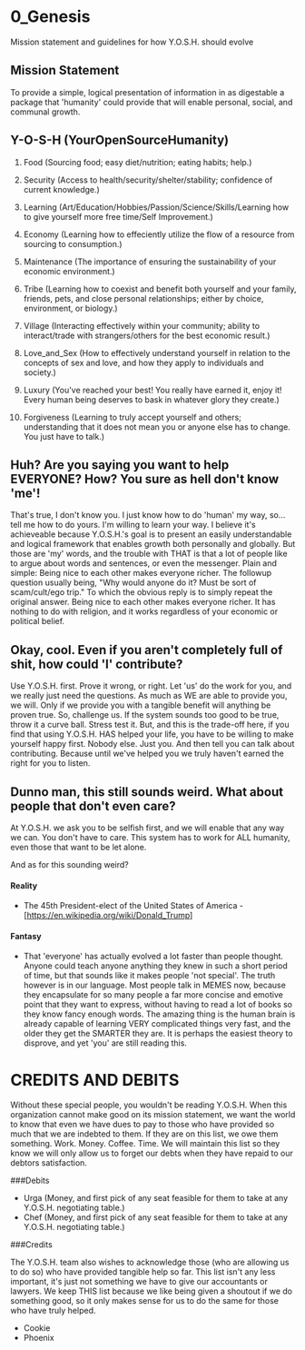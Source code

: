 # 0_Genesis
Mission statement and guidelines for how Y.O.S.H. should evolve

## Mission Statement
To provide a simple, logical presentation of information in as digestable a package that 'humanity' could provide that will enable personal, social, and communal growth.

## Y-O-S-H (YourOpenSourceHumanity)

1. Food (Sourcing food; easy diet/nutrition; eating habits; help.)

2. Security (Access to health/security/shelter/stability; confidence of current knowledge.)

3. Learning (Art/Education/Hobbies/Passion/Science/Skills/Learning how to give yourself more free time/Self Improvement.)

4. Economy (Learning how to effeciently utilize the flow of a resource from sourcing to consumption.)

5. Maintenance (The importance of ensuring the sustainability of your economic environment.)

6. Tribe (Learning how to coexist and benefit both yourself and your family, friends, pets, and close personal relationships; either by choice, environment, or biology.)

7. Village (Interacting effectively within your community; ability to interact/trade with strangers/others for the best economic result.)

8. Love_and_Sex (How to effectively understand yourself in relation to the concepts of sex and love, and how they apply to individuals and society.)

9. Luxury (You've reached your best! You really have earned it, enjoy it! Every human being deserves to bask in whatever glory they create.)

10. Forgiveness (Learning to truly accept yourself and others; understanding that it does not mean you or anyone else has to change. You just have to talk.)

## Huh? Are you saying you want to help EVERYONE? How? You sure as hell don't know 'me'!
That's true, I don't know you. I just know how to do 'human' my way, so... tell me how to do yours. I'm willing to learn your way. I believe it's achieveable because Y.O.S.H.'s goal is to present an easily understandable and logical framework that enables growth both personally and globally. But those are 'my' words, and the trouble with THAT is that a lot of people like to argue about words and sentences, or even the messenger.
Plain and simple: Being nice to each other makes everyone richer.
The followup question usually being, "Why would anyone do it? Must be sort of scam/cult/ego trip."
To which the obvious reply is to simply repeat the original answer. Being nice to each other makes everyone richer. It has nothing to do with religion, and it works regardless of your economic or political belief.

## Okay, cool. Even if you aren't completely full of shit, how could 'I' contribute?
Use Y.O.S.H. first. Prove it wrong, or right. Let 'us' do the work for you, and we really just need the questions. As much as WE are able to provide you, we will. Only if we provide you with a tangible benefit will anything be proven true. So, challenge us. If the system sounds too good to be true, throw it a curve ball. Stress test it. But, and this is the trade-off here, if you find that using Y.O.S.H. HAS helped your life, you have to be willing to make yourself happy first. Nobody else. Just you. And then tell you can talk about contributing. Because until we've helped you we truly haven't earned the right for you to listen.

## Dunno man, this still sounds weird. What about people that don't even care?
At Y.O.S.H. we ask you to be selfish first, and we will enable that any way we can. You don't have to care. This system has to work for ALL humanity, even those that want to be let alone.

And as for this sounding weird?

#### Reality
* The 45th President-elect of the United States of America - [https://en.wikipedia.org/wiki/Donald_Trump]

#### Fantasy
* That 'everyone' has actually evolved a lot faster than people thought. Anyone could teach anyone anything they knew in such a short period of time, but that sounds like it makes people 'not special'. The truth however is in our language. Most people talk in MEMES now, because they encapsulate for so many people a far more concise and emotive point that they want to express, without having to read a lot of books so they know fancy enough words. The amazing thing is the human brain is already capable of learning VERY complicated things very fast, and the older they get the SMARTER they are. It is perhaps the easiest theory to disprove, and yet 'you' are still reading this.

# CREDITS AND DEBITS

Without these special people, you wouldn't be reading Y.O.S.H.
When this organization cannot make good on its mission statement, we want the world to know that even we have dues to pay to those who have provided so much that we are indebted to them. If they are on this list, we owe them something. Work. Money. Coffee. Time. We will maintain this list so they know we will only allow us to forget our debts when they have repaid to our debtors satisfaction.

###Debits

* Urga (Money, and first pick of any seat feasible for them to take at any Y.O.S.H. negotiating table.)
* Chef (Money, and first pick of any seat feasible for them to take at any Y.O.S.H. negotiating table.)

###Credits

The Y.O.S.H. team also wishes to acknowledge those (who are allowing us to do so) who have provided tangible help so far. This list isn't any less important, it's just not something we have to give our accountants or lawyers. We keep THIS list because we like being given a shoutout if we do something good, so it only makes sense for us to do the same for those who have truly helped.

* Cookie
* Phoenix